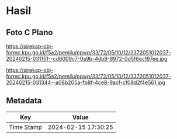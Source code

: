# Hasil

## Foto C Plano

https://sirekap-obj-formc.kpu.go.id/f5a2/pemilu/ppwp/33/72/05/10/12/3372051012037-20240215-031151--cd6009c7-0a9b-4db9-8972-0d5f6ec197ee.jpg

https://sirekap-obj-formc.kpu.go.id/f5a2/pemilu/ppwp/33/72/05/10/12/3372051012037-20240215-031344--a08b205a-fb8f-4ce8-9acf-cf08d2f4e561.jpg


## Metadata

| Key        | Value               |
| ---------- | ------------------- |
| Time Stamp | 2024-02-15 17:30:25 |



